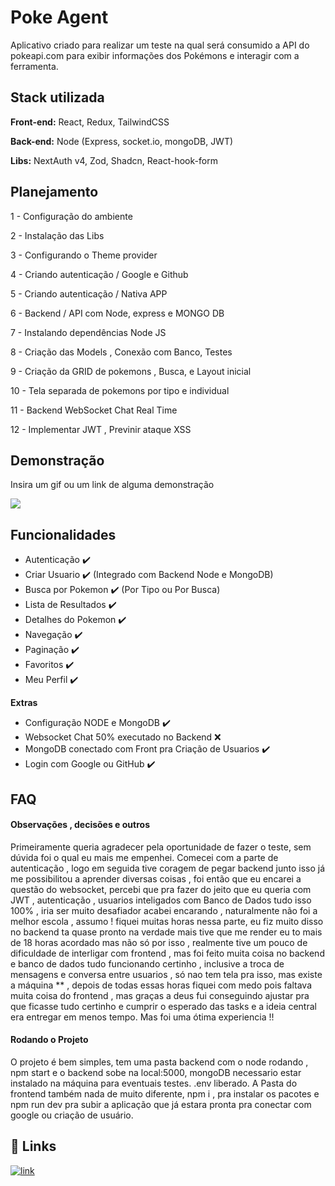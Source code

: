 
# Poke Agent

Aplicativo criado para realizar um teste na qual será consumido a API do pokeapi.com para exibir informações dos Pokémons e interagir com a ferramenta.


## Stack utilizada

**Front-end:** React, Redux, TailwindCSS

**Back-end:** Node (Express, socket.io, mongoDB, JWT)

**Libs:** NextAuth v4, Zod, Shadcn, React-hook-form


## Planejamento

1 - Configuração do ambiente

2 - Instalação das Libs

3 - Configurando o Theme provider

4 - Criando autenticação / Google e Github

5 - Criando autenticação / Nativa APP

6 - Backend / API com Node, express e MONGO DB

7 - Instalando dependências Node JS

8 - Criação das Models , Conexão com Banco, Testes

9 - Criação da GRID de pokemons , Busca, e Layout inicial

10 - Tela separada de pokemons por tipo e individual

11 - Backend WebSocket Chat Real Time

12 - Implementar JWT , Previnir ataque XSS


## Demonstração

Insira um gif ou um link de alguma demonstração

![](https://imgur.com/YMo6gpC.gif)
## Funcionalidades

- Autenticação ✔️
- Criar Usuario ✔️ (Integrado com Backend Node e MongoDB)
- Busca por Pokemon ✔️ (Por Tipo ou Por Busca)
- Lista de Resultados ✔️
- Detalhes do Pokemon ✔️
- Navegação ✔️
- Paginação ✔️
- Favoritos ✔️
- Meu Perfil ✔️

**Extras**
- Configuração NODE e MongoDB ✔️
- Websocket Chat 50% executado no Backend ❌
- MongoDB conectado com Front pra Criação de Usuarios ✔️
- Login com Google ou GitHub ✔️


## FAQ
#### Observações , decisões e outros
Primeiramente queria agradecer pela oportunidade de fazer o teste, sem dúvida foi o qual eu mais me empenhei. Comecei com a parte de autenticação , logo em seguida tive coragem de pegar backend junto
isso já me possibilitou a aprender diversas coisas , foi então que eu encarei a questão do websocket, percebi que pra fazer do jeito que eu queria com JWT , autenticação , usuarios inteligados com Banco de Dados 
tudo isso 100% , iria ser muito desafiador acabei encarando , naturalmente não foi a melhor escola , assumo ! fiquei muitas horas nessa parte, eu fiz muito disso no backend ta quase pronto na verdade mais tive que me render
eu to mais de 18 horas acordado mas não só por isso , realmente tive um pouco de dificuldade de interligar com frontend , mas foi feito muita coisa no backend e banco de dados tudo funcionando certinho , inclusive a troca de mensagens
e conversa entre usuarios , só nao tem tela pra isso, mas existe a máquina ** , depois de todas essas horas fiquei com medo pois faltava muita coisa do frontend , mas graças a deus fui conseguindo ajustar pra que ficasse tudo certinho
e cumprir o esperado das tasks e a ideia central era entregar em menos tempo. Mas foi uma ótima experiencia !!

#### Rodando o Projeto

O projeto é bem simples, tem uma pasta backend com o node rodando , npm start e o backend sobe na local:5000, mongoDB necessario estar instalado na máquina para eventuais testes.
.env liberado.
A Pasta do frontend também nada de muito diferente, npm i , pra instalar os pacotes e npm run dev pra subir a aplicação que já estara pronta pra conectar com google ou criação de usuário.

## 🔗 Links
[![link](https://img.shields.io/badge/link-000?style=for-the-badge&logo=ko-fi&logoColor=white)](https://github.com/worldrules/PokeAgent/)



